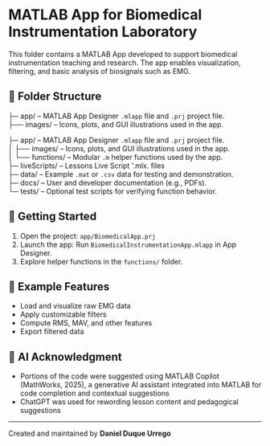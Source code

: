# MATLAB App for Biomedical Instrumentation Laboratory

This folder contains a MATLAB App developed to support biomedical instrumentation teaching and research. The app enables visualization, filtering, and basic analysis of biosignals such as EMG.

## 📂 Folder Structure
├─ app/ – MATLAB App Designer `.mlapp` file and `.prj` project file.\
├── images/ – Icons, plots, and GUI illustrations used in the app.

	

├─ app/ – MATLAB App Designer `.mlapp` file and `.prj` project file.\
│   ├── images/ – Icons, plots, and GUI illustrations used in the app.\
│   └── functions/ – Modular `.m` helper functions used by the app.\
├─ liveScripts/ – Lessons Live Script '.mlx. files\
├─ data/ – Example `.mat` or `.csv` data for testing and demonstration.\
├─ docs/ – User and developer documentation (e.g., PDFs).\
└─ tests/ – Optional test scripts for verifying function behavior.

## 🚀 Getting Started

1. Open the project: `app/BiomedicalApp.prj`
2. Launch the app: Run `BiomedicalInstrumentationApp.mlapp` in App Designer.
3. Explore helper functions in the `functions/` folder.

## 🧪 Example Features

- Load and visualize raw EMG data
- Apply customizable filters
- Compute RMS, MAV, and other features
- Export filtered data


## 💬 AI Acknowledgment
- Portions of the code were suggested using MATLAB Copilot 
(MathWorks, 2025), a generative AI assistant integrated into MATLAB for 
code completion and contextual suggestions
- ChatGPT was used for rewording lesson content and pedagogical suggestions

---

Created and maintained by **Daniel Duque Urrego**
